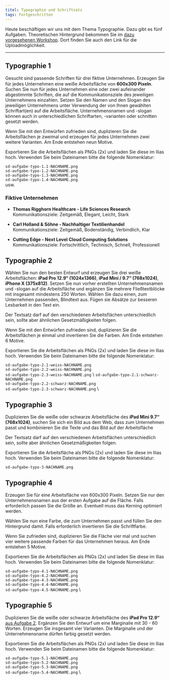 ```yaml
---
titel: Typographie und Schriftsatz
tags: Fortgeschritten
---
```


Heute beschäftigen wir uns mit dem Thema Typographie. Dazu gibt es fünf Aufgaben. Theoretischen Hintergrund bekommen Sie im [dazu vorgesehenen Workshop](/mi-bachelor-screendesign/lehrveranstaltungen/070-workshop-typographie/). Dort finden Sie auch den Link für die Uploadmöglichkeit.

---

## Typographie 1

Gesucht sind passende Schriften für drei ﬁktive Unternehmen. Erzeugen Sie für jedes Unternehmen eine weiße Arbeitsfläche von **600x300 Pixeln**. Suchen Sie nun für jedes Unternehmen eine oder zwei aufeinander abgestimmte Schriften, die auf die Kommunikationsziele des jeweiligen Unternehmens einzahlen. Setzen Sie den Namen und den Slogan des jeweiligen Unternehmens unter Verwendung der von Ihnen gewählten Schriftart(en) auf die Arbeitsfläche. Unternehmensnamen und -slogan können auch in unterschiedlichen Schriftarten, -varianten oder schnitten gesetzt werden.

Wenn Sie mit den Entwürfen zufrieden sind, duplizieren Sie die Arbeitsflächen je zweimal und erzeugen für jedes Unternehmen zwei weitere Varianten. Am Ende entstehen neun Motive.

Exportieren Sie die Arbeitsflächen als PNGs (2x) und laden Sie diese im Ilias hoch. Verwenden Sie beim Dateinamen bitte die folgende Nomenklatur:

```sd-aufgabe-typo-1.1-NACHNAME.png``` \
```sd-aufgabe-typo-1.2-NACHNAME.png``` \
```sd-aufgabe-typo-1.3-NACHNAME.png``` \
```sd-aufgabe-typo-1.4-NACHNAME.png``` \
usw.

### Fiktive Unternehmen

- **Thomas Rigghorn Healthcare - Life Sciences Research** \
Kommunikationsziele: Zeitgemäß, Elegant, Leicht, Stark

- **Carl Holland & Söhne - Nachhaltiger Textilienhandel** \
Kommunikationsziele: Zeitgemäß, Bodenständig, Verbindlich, Klar

- **Cutting Edge - Next Level Cloud Computing Solutions** \
Kommunikationsziele: Fortschrittlich, Technisch, Schnell, Professionell

## Typographie 2

Wählen Sie nun den besten Entwurf und erzeugen Sie drei weiße Arbeitsflächen: **iPad Pro 12.9“ (1024x1366)**, **iPad Mini / 9.7“ (768x1024)**, **iPhone X (375x812)**. Setzen Sie nun vorher erstellten Unternehmensnamen und -slogan auf die Arbeitsfläche und ergänzen Sie mehrere Fließtextblöcke mit insgesamt mindestens 250 Worten. Wählen Sie dazu einen, zum Unternehmen passenden, Blindtext aus. Fügen sie Absätze zur besseren Lesbarkeit in den Text ein.

Der Textsatz darf auf den verschiedenen Arbeitsflächen unterschiedlich sein, sollte aber ähnlichen Gesetzmäßigkeiten folgen.

Wenn Sie mit den Entwürfen zufrieden sind, duplizieren Sie die Arbeitsflächen je einmal und invertieren Sie die Farben. Am Ende entstehen 6 Motive.

Exportieren Sie die Arbeitsflächen als PNGs (2x) und laden Sie diese im Ilias hoch. Verwenden Sie beim Dateinamen bitte die folgende Nomenklatur:

```sd-aufgabe-typo-2.1-weiss-NACHNAME.png``` \
```sd-aufgabe-typo-2.2-weiss-NACHNAME.png``` \
```sd-aufgabe-typo-2.3-weiss-NACHNAME.png``` \ 
```sd-aufgabe-typo-2.1-schwarz-NACHNAME.png``` \
```sd-aufgabe-typo-2.2-schwarz-NACHNAME.png``` \
```sd-aufgabe-typo-2.3-schwarz-NACHNAME.png``` \

## Typographie 3

Duplizieren Sie die weiße oder schwarze Arbeitsfläche des **iPad Mini 9.7“ (768x1024)**, suchen Sie sich ein Bild aus dem Web, dass zum Unternehmen passt und kombinieren Sie die Texte und das Bild auf der Arbeitsfläche

Der Textsatz darf auf den verschiedenen Arbeitsflächen unterschiedlich sein, sollte aber ähnlichen Gesetzmäßigkeiten folgen.

Exportieren Sie die Arbeitsfläche als PNGs (2x) und laden Sie diese im Ilias hoch. Verwenden Sie beim Dateinamen bitte die folgende Nomenklatur:

```sd-aufgabe-typo-3-NACHNAME.png```

## Typographie 4
Erzeugen Sie für eine Arbeitsfläche von 600x300 Pixeln. Setzen Sie nur den Unternehmensnamen aus der ersten Aufgabe auf die Fläche. Falls erforderlich passen Sie die Größe an. Eventuell muss das Kerning optimiert werden.

Wählen Sie nun eine Farbe, die zum Unternehmen passt und füllen Sie den Hintergrund damit. Falls erforderlich invertieren Sie die Schriftfarbe.

Wenn Sie zufrieden sind, duplizieren Sie die Fläche vier mal und suchen vier weitere passende Farben für das Unternehmen heraus. Am Ende entstehen 5 Motive.

Exportieren Sie die Arbeitsflächen als PNGs (2x) und laden Sie diese im Ilias hoch. Verwenden Sie beim Dateinamen bitte die folgende Nomenklatur:

```sd-aufgabe-typo-4.1-NACHNAME.png``` \
```sd-aufgabe-typo-4.2-NACHNAME.png``` \
```sd-aufgabe-typo-4.3-NACHNAME.png``` \
```sd-aufgabe-typo-4.4-NACHNAME.png``` \
```sd-aufgabe-typo-4.5-NACHNAME.png``` \


## Typographie 5

Duplizieren Sie die weiße oder schwarze Arbeitsfläche des **iPad Pro 12.9“** [aus Aufgabe 2](#typographie-2). Ergänzen Sie den Entwurf um eine Marginalie mit 30 - 60 Worten. Erzeugen Sie insgesamt vier Varianten. Die Marginalie und der Unternehmensname dürfen farbig gesetzt werden.

Exportieren Sie die Arbeitsflächen als PNGs (2x) und laden Sie diese im Ilias hoch. Verwenden Sie beim Dateinamen bitte die folgende Nomenklatur:

```sd-aufgabe-typo-5.1-NACHNAME.png``` \
```sd-aufgabe-typo-5.2-NACHNAME.png``` \
```sd-aufgabe-typo-5.3-NACHNAME.png``` \
```sd-aufgabe-typo-5.4-NACHNAME.png``` \